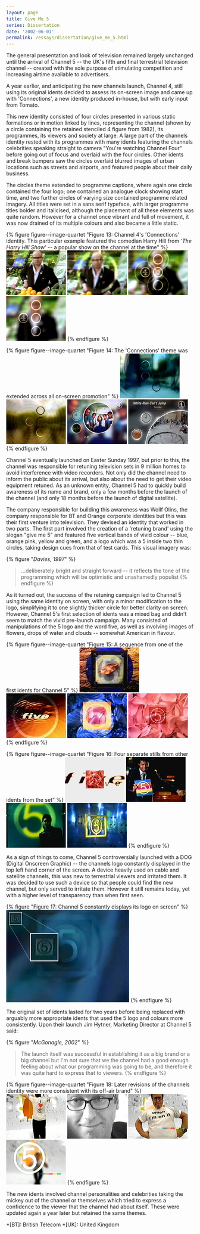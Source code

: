 ```yaml
---
layout: page
title: Give Me 5
series: Dissertation
date: '2002-06-01'
permalink: /essays/dissertation/give_me_5.html
---
```

The general presentation and look of television remained largely unchanged until the arrival of Channel 5 -- the UK's fifth and final terrestrial television channel -- created with the sole purpose of stimulating competition and increasing airtime available to advertisers.

A year earlier, and anticipating the new channels launch, Channel 4, still using its original idents decided to assess its on-screen image and came up with 'Connections', a new identity produced in-house, but with early input from Tomato.

This new identity consisted of four circles presented in various static formations or in motion linked by lines, representing the channel (shown by a circle containing the retained stenciled 4 figure from 1982), its programmes, its viewers and society at large. A large part of the channels identity rested with its programmes with many idents featuring the channels celebrities speaking straight to camera "You're watching Channel Four" before going out of focus and overlaid with the four circles. Other idents and break bumpers saw the circles overlaid blurred images of urban locations such as streets and airports, and featured people about their daily business.

The circles theme extended to programme captions, where again one circle contained the four logo; one contained an analogue clock showing start time, and two further circles of varying size contained programme related imagery. All titles were set in a sans serif typeface, with larger programme titles bolder and italicised, although the placement of all these elements was quite random. However for a channel once vibrant and full of movement, it was now drained of its multiple colours and also became a little static.

{% figure figure--image-quartet "Figure 13: Channel 4's 'Connections' identity. This particular example featured the comedian Harry Hill from <cite>'The Harry Hill Show'</cite> -- a popular show on the channel at the time" %}
![Channel 4 'Connections' ident featuring Harry Hill, 1996](/assets/images/essays/dissertation/figure-13a.png)
![Channel 4 'Connections' ident featuring Harry Hill, 1996](/assets/images/essays/dissertation/figure-13b.png)
![Channel 4 'Connections' ident featuring Harry Hill, 1996](/assets/images/essays/dissertation/figure-13c.png)
![Channel 4 'Connections' ident featuring Harry Hill, 1996](/assets/images/essays/dissertation/figure-13d.png)
{% endfigure %}

{% figure figure--image-quartet "Figure 14: The 'Connections' theme was extended across all on-screen promotion" %}
![Channel 4 'Connections' ident, 1996](/assets/images/essays/dissertation/figure-14a.png)
![Channel 4 'Connections' ident, 1996](/assets/images/essays/dissertation/figure-14b.png)
![Channel 4 'Connections' promotional caption for 'ER', 1996](/assets/images/essays/dissertation/figure-14c.png)
![Channel 4 'Connections' holding caption for 'Harry Hill', 1996](/assets/images/essays/dissertation/figure-14d.png)
{% endfigure %}

Channel 5 eventually launched on Easter Sunday 1997, but prior to this, the channel was responsible for retuning television sets in 9 million homes to avoid interference with video recorders. Not only did the channel need to inform the public about its arrival, but also about the need to get their video equipment retuned. As an unknown entity, Channel 5 had to quickly build awareness of its name and brand, only a few months before the launch of the channel (and only 18 months before the launch of digital satellite).

The company responsible for building this awareness was Wollf Olins, the company responsible for BT and Orange corporate identities but this was their first venture into television. They devised an identity that worked in two parts. The first part involved the creation of a 'retuning brand' using the slogan "give me 5" and featured five vertical bands of vivid colour -- blue, orange pink, yellow and green, and a logo which was a 5 inside two thin circles, taking design cues from that of test cards. This visual imagery was:

{% figure "<cite>Davies, 1997</cite>" %}
> ...deliberately bright and straight forward -- it reflects the tone of the programming which will be optimistic and unashamedly populist
{% endfigure %}

As it turned out, the success of the retuning campaign led to Channel 5 using the same identity on screen, with only a minor modification to the logo, simplifying it to one slightly thicker circle for better clarity on screen. However, Channel 5's first selection of idents was a mixed bag and didn't seem to match the vivid pre-launch campaign. Many consisted of manipulations of the 5 logo and the word five, as well as involving images of flowers, drops of water and clouds -- somewhat American in flavour.

{% figure figure--image-quartet "Figure 15: A sequence from one of the first idents for Channel 5" %}
![Channel 5 launch ident, 1997](/assets/images/essays/dissertation/figure-15a.png)
![Channel 5 launch ident, 1997](/assets/images/essays/dissertation/figure-15b.png)
![Channel 5 launch ident, 1997](/assets/images/essays/dissertation/figure-15c.png)
![Channel 5 launch ident, 1997](/assets/images/essays/dissertation/figure-15d.png)
{% endfigure %}

{% figure figure--image-quartet "Figure 16: Four separate stills from other idents from the set" %}
![Channel 5 launch ident, 1997](/assets/images/essays/dissertation/figure-16a.png)
![Channel 5 launch ident, 1997](/assets/images/essays/dissertation/figure-16b.png)
![Channel 5 launch ident, 1997](/assets/images/essays/dissertation/figure-16c.png)
![Channel 5 launch ident, 1997](/assets/images/essays/dissertation/figure-16d.png)
{% endfigure %}

As a sign of things to come, Channel 5 controversially launched with a DOG (Digital Onscreen Graphic) -- the channels logo constantly displayed in the top left hand corner of the screen. A device heavily used on cable and satellite channels, this was new to terrestrial viewers and irritated them. It was decided to use such a device so that people could find the new channel, but only served to irritate them. However it still remains today, yet with a higher level of transparency than when first seen.

{% figure "Figure 17: Channel 5 constantly displays its logo on screen" %}
![Close up of Channel 5 'DOG'](/assets/images/essays/dissertation/figure-17.png)
{% endfigure %}

The original set of idents lasted for two years before being replaced with arguably more appropriate idents that used the 5 logo and colours more consistently. Upon their launch Jim Hytner, Marketing Director at Channel 5 said:

{% figure "<cite>McGonagle, 2002</cite>" %}
> The launch itself was successful in establishing it as a big brand or a big channel but I'm not sure that we the channel had a good enough feeling about what our programming was going to be, and therefore it was quite hard to express that to viewers.
{% endfigure %}


{% figure figure--image-quartet "Figure 18: Later revisions of the channels identity were more consistent with its off-air brand" %}
![Channel 5 ident featuring Neil Fox, 1999](/assets/images/essays/dissertation/figure-18a.png)
![Channel 5 ident featuring Neil Fox, 1999](/assets/images/essays/dissertation/figure-18b.png)
![Channel 5 ident featuring Neil Fox, 1999](/assets/images/essays/dissertation/figure-18c.png)
![Channel 5 ident featuring Neil Fox, 1999](/assets/images/essays/dissertation/figure-18d.png)
{% endfigure %}

The new idents involved channel personalities and celebrities taking the mickey out of the channel or themselves which tried to express a confidence to the viewer that the channel had about itself. These were updated again a year later but retained the same themes.

*[BT]: British Telecom
*[UK]: United Kingdom
